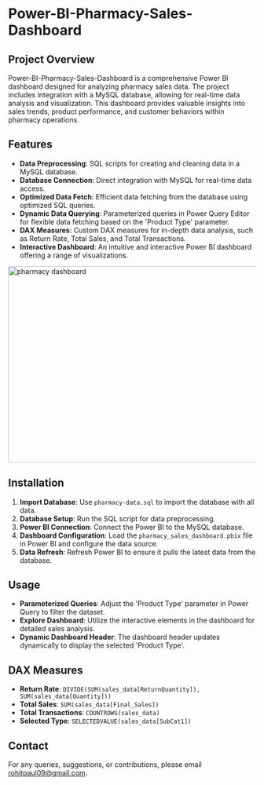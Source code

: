 # Power-BI-Pharmacy-Sales-Dashboard

## Project Overview

Power-BI-Pharmacy-Sales-Dashboard is a comprehensive Power BI dashboard designed for analyzing pharmacy sales data. The project includes integration with a MySQL database, allowing for real-time data analysis and visualization. This dashboard provides valuable insights into sales trends, product performance, and customer behaviors within pharmacy operations.

## Features

- **Data Preprocessing**: SQL scripts for creating and cleaning data in a MySQL database.
- **Database Connection**: Direct integration with MySQL for real-time data access.
- **Optimized Data Fetch**: Efficient data fetching from the database using optimized SQL queries.
- **Dynamic Data Querying**: Parameterized queries in Power Query Editor for flexible data fetching based on the 'Product Type' parameter.
- **DAX Measures**: Custom DAX measures for in-depth data analysis, such as Return Rate, Total Sales, and Total Transactions.
- **Interactive Dashboard**: An intuitive and interactive Power BI dashboard offering a range of visualizations.

<img src="https://drive.google.com/uc?id=1RUxsHkBloDD8G1jdk_4eCa91IwLYsQ27" alt="pharmacy dashboard" width="700" height="400">

## Installation

1. **Import Database**: Use `pharmacy-data.sql` to import the database with all data.
2. **Database Setup**: Run the SQL script for data preprocessing.
3. **Power BI Connection**: Connect the Power BI to the MySQL database.
4. **Dashboard Configuration**: Load the `pharmacy_sales_dashboard.pbix` file in Power BI and configure the data source.
5. **Data Refresh**: Refresh Power BI to ensure it pulls the latest data from the database.

## Usage

- **Parameterized Queries**: Adjust the 'Product Type' parameter in Power Query to filter the dataset.
- **Explore Dashboard**: Utilize the interactive elements in the dashboard for detailed sales analysis.
- **Dynamic Dashboard Header**: The dashboard header updates dynamically to display the selected 'Product Type'.

## DAX Measures

- **Return Rate**: `DIVIDE(SUM(sales_data[ReturnQuantity]), SUM(sales_data[Quantity]))`
- **Total Sales**: `SUM(sales_data[Final_Sales])`
- **Total Transactions**: `COUNTROWS(sales_data)`
- **Selected Type**: `SELECTEDVALUE(sales_data[SubCat1])`

## Contact

For any queries, suggestions, or contributions, please email [rohitpaul09@gmail.com](mailto:rohitpaul09@gmail.com).
